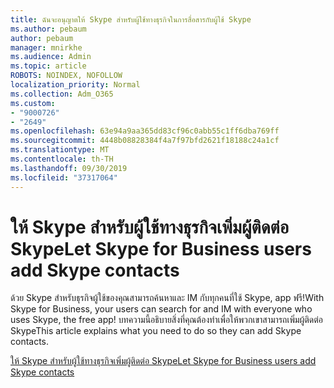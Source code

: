 ```yaml
---
title: ฉันจะอนุญาตให้ Skype สำหรับผู้ใช้ทางธุรกิจในการสื่อสารกับผู้ใช้ Skype
ms.author: pebaum
author: pebaum
manager: mnirkhe
ms.audience: Admin
ms.topic: article
ROBOTS: NOINDEX, NOFOLLOW
localization_priority: Normal
ms.collection: Adm_O365
ms.custom:
- "9000726"
- "2649"
ms.openlocfilehash: 63e94a9aa365dd83cf96c0abb55c1ff6dba769ff
ms.sourcegitcommit: 4448b08828384f4a7f97bfd2621f18188c24a1cf
ms.translationtype: MT
ms.contentlocale: th-TH
ms.lasthandoff: 09/30/2019
ms.locfileid: "37317064"
---
```

# <a name="let-skype-for-business-users-add-skype-contacts"></a><span data-ttu-id="9463d-102">ให้ Skype สำหรับผู้ใช้ทางธุรกิจเพิ่มผู้ติดต่อ Skype</span><span class="sxs-lookup"><span data-stu-id="9463d-102">Let Skype for Business users add Skype contacts</span></span>

<span data-ttu-id="9463d-103">ด้วย Skype สำหรับธุรกิจผู้ใช้ของคุณสามารถค้นหาและ IM กับทุกคนที่ใช้ Skype, app ฟรี!</span><span class="sxs-lookup"><span data-stu-id="9463d-103">With Skype for Business, your users can search for and IM with everyone who uses Skype, the free app!</span></span> <span data-ttu-id="9463d-104">บทความนี้อธิบายสิ่งที่คุณต้องทำเพื่อให้พวกเขาสามารถเพิ่มผู้ติดต่อ Skype</span><span class="sxs-lookup"><span data-stu-id="9463d-104">This article explains what you need to do so they can add Skype contacts.</span></span>

[<span data-ttu-id="9463d-105">ให้ Skype สำหรับผู้ใช้ทางธุรกิจเพิ่มผู้ติดต่อ Skype</span><span class="sxs-lookup"><span data-stu-id="9463d-105">Let Skype for Business users add Skype contacts</span></span>](https://docs.microsoft.com/skypeforbusiness/set-up-skype-for-business-online/let-skype-for-business-users-add-skype-contacts)